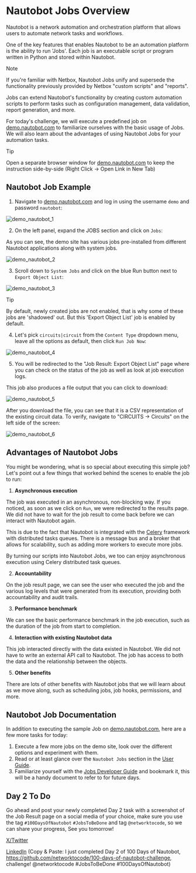 # Nautobot Jobs Overview

Nautobot is a network automation and orchestration platform that allows users to automate network tasks and workflows.

One of the key features that enables Nautobot to be an automation platform is the ability to run 'Jobs'. Each job is an executable script or program written in Python and stored within Nautobot.

> [!NOTE]
> If you're familiar with Netbox, Nautobot Jobs unify and supersede the functionality previously provided by Netbox "custom scripts" and "reports".

Jobs can extend Nautobot's functionality by creating custom automation scripts to perform tasks such as configuration management, data validation, report generation, and more.

For today's challenge, we will execute a predefined job on [demo.nautobot.com](https://demo.nautobot.com/) to familiarize ourselves with the basic usage of Jobs. We will also learn about the advantages of using Nautobot Jobs for your automation tasks.

> [!TIP]
> Open a separate browser window for [demo.nautobot.com](https://demo.nautobot.com/) to keep the instruction side-by-side (Right Click -> Open Link in New Tab)

## Nautobot Job Example

1. Navigate to [demo.nautobot.com](https://demo.nautobot.com/) and log in using the username ```demo``` and password ```nautobot```:

![demo_nautobot_1](images/demo_nautobot_1.png)

2. On the left panel, expand the JOBS section and click on ```Jobs```: 

As you can see, the demo site has various jobs pre-installed from different Nautobot applications along with system jobs.

![demo_nautobot_2](images/demo_nautobot_2.png)

3. Scroll down to `System Jobs` and click on the blue Run button next to `Export Object List`: 

![demo_nautobot_3](images/demo_nautobot_3.png)

>[!TIP] 
> By default, newly created jobs are not enabled, that is why some of these jobs are 'shadowed' out. But this 'Export Object List' job is enabled by default. 

4. Let's pick `circuits|circuit` from the `Content Type` dropdown menu, leave all the options as default, then click `Run Job Now`:

![demo_nautobot_4](images/demo_nautobot_4.png)

5. You will be redirected to the "Job Result: Export Object List" page where you can check on the status of the job as well as look at job execution logs. 

This job also produces a file output that you can click to download: 

![demo_nautobot_5](images/demo_nautobot_5.png)

After you download the file, you can see that it is a CSV representation of the existing circuit data. To verify, navigate to "CIRCUITS -> Circuits" on the left side of the screen:

![demo_nautobot_6](images/demo_nautobot_6.png)

## Advantages of Nautobot Jobs

You might be wondering, what is so special about executing this simple job? Let's point out a few things that worked behind the scenes to enable the job to run: 

1. **Asynchronous execution**

The job was executed in an asynchronous, non-blocking way. If you noticed, as soon as we click on `Run`, we were redirected to the results page. We did not have to wait for the job result to come back before we can interact with Nautobot again. 

This is due to the fact that Nautobot is integrated with the [Celery](https://docs.celeryq.dev/en/stable/getting-started/introduction.html) framework with distributed tasks queues. There is a message bus and a broker that allows for scalability, such as adding more workers to execute more jobs. 

By turning our scripts into Nautobot Jobs, we too can enjoy asynchronous execution using Celery distributed task queues.

2. **Accountability**

On the job result page, we can see the user who executed the job and the various log levels that were generated from its execution, providing both accountability and audit trails. 

3. **Performance benchmark**

We can see the basic performance benchmark in the job execution, such as the duration of the job from start to completion. 

4. **Interaction with existing Nautobot data**

This job interacted directly with the data existed in Nautobot. We did not have to write an external API call to Nautobot. The job has access to both the data and the relationship between the objects. 

5. **Other benefits**

There are lots of other benefits with Nautobot jobs that we will learn about as we move along, such as scheduling jobs, job hooks, permissions, and more. 

## Nautobot Job Documentation

In addition to executing the sample Job on [demo.nautobot.com](https://demo.nautobot.com), here are a few more tasks for today: 

1. Execute a few more jobs on the demo site, look over the different options and experiment with them. 
2. Read or at least glance over the `Nautobot Jobs` section in the [User Guide](https://docs.nautobot.com/projects/core/en/stable/user-guide/platform-functionality/jobs/). 
3. Familiarize yourself with the [Jobs Developer Guide](https://docs.nautobot.com/projects/core/en/stable/development/jobs/) and bookmark it, this will be a handy document to refer to for future days. 

## Day 2 To Do

Go ahead and post your newly completed Day 2 task with a screenshot of the Job Result page on a social media of your choice, make sure you use the tag `#100DaysOfNautobot` `#JobsToBeDone` and tag `@networktocode`, so we can share your progress, See you tomorrow! 

[X/Twitter](<https://twitter.com/intent/tweet?url=https://github.com/networktocode/100-days-of-nautobot-challenge&text=I+jst+completed+Day+2+of+the+100+days+of+nautobot+challenge+!&hashtags=100DaysOfNautobot,JobsToBeDone>)

[LinkedIn](https://www.linkedin.com/) (Copy & Paste: I just completed Day 2 of 100 Days of Nautobot, https://github.com/networktocode/100-days-of-nautobot-challenge, challenge! @networktocode #JobsToBeDone #100DaysOfNautobot)
